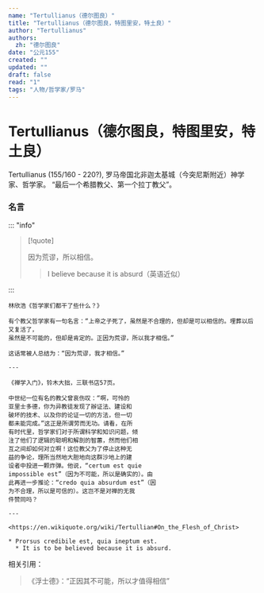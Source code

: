 ```yaml
---
name: "Tertullianus（德尔图良）"
title: "Tertullianus（德尔图良，特图里安，特土良）"
author: "Tertullianus"
authors:
  zh: "德尔图良"
date: "公元155"
created: ""
updated: ""
draft: false
read: "1"
tags: "人物/哲学家/罗马"
---
```


# Tertullianus（德尔图良，特图里安，特土良）

Tertullianus (155/160 - 220?), 罗马帝国北非迦太基城（今突尼斯附近）神学家、哲学家。
“最后一个希腊教父、第一个拉丁教父”。

### 名言

::: "info"

> [!quote]
>
> 因为荒谬，所以相信。
>
> > I believe because it is absurd（英语近似）

:::

```
林欣浩《哲学家们都干了些什么？》

有个教父哲学家有一句名言：“上帝之子死了，虽然是不合理的，但却是可以相信的。埋葬以后又复活了，
虽然是不可能的，但却是肯定的。正因为荒谬，所以我才相信。”

这话常被人总结为：“因为荒谬，我才相信。”

---

《禅学入门》，铃木大拙，三联书店57页。

中世纪一位有名的教父曾哀伤叹：“啊，可怜的
亚里士多德，你为异教徒发现了辦证法、建设和
破坏的技术、以及你的论证一切的方法，但一切
都未能完成。”这正是所谓劳而无功。请看，在所
有时代里，哲学家们对于所谓科学和知识问题，倾
注了他们了逻辑的聪明和解剖的智蕙，然而他们相
互之间却如何对立啊！这位教父为了停止这种无
益的争论，理所当然地大胆地向这群沙地上的建
设者中投进一颗炸弹。他说，“certum est quie
impossible est”（因为不可能，所以是确实的）。由
此再进一步推论：“credo quia absurdum est”（因
为不合理，所以是可信的）。这岂不是对禅的无我
件赞同吗？

---

<https://en.wikiquote.org/wiki/Tertullian#On_the_Flesh_of_Christ>

* Prorsus credibile est, quia ineptum est.
  * It is to be believed because it is absurd.
```

相关引用：

> 《浮士德》：“正因其不可能，所以才值得相信”
